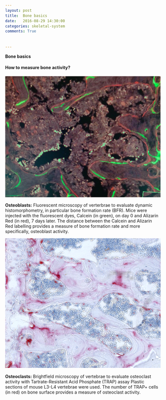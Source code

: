 ```yaml
---
layout: post
title:  Bone basics
date:   2016-08-29 14:30:00
categories: skeletal-system
comments: True


---
```




**Bone basics**

#### How to measure bone activity? ####




![BFR explained](/img/bfr.png)

**Osteoblasts:** Fluorescent microscopy of verterbrae to evaluate dynamic histomorphometry, in particular bone formation rate (BFR). Mice were injected with the fluorescent dyes, Calcein (in green), on day 0 and Alizarin Red (in red), 7 days later. The distance between the Calcein and Alizarin Red labelling provides a measure of bone formation rate and more specifically, osteoblast activity.


![TRAP explained](/img/trap.png)


**Osteoclasts:** Brightfield microscopy of vertebrae to evaluate osteoclast activity with Tartrate-Resistant Acid Phosphate (TRAP) assay Plastic sections of mouse L3-L4 vertebrae were used. The number of TRAP+ cells  (in red) on bone surface provides a measure of osteoclast activity.


